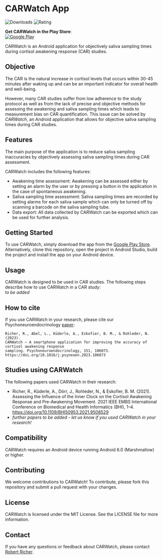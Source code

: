 # CARWatch App

![Downloads](https://PlayBadges.pavi2410.me/badge/downloads?id=de.fau.cs.mad.carwatch&pretty)
![Rating](https://PlayBadges.pavi2410.me/badge/ratings?id=de.fau.cs.mad.carwatch&pretty)

**Get CARWatch in the Play Store**:  
[![Google Play](https://img.shields.io/badge/Google%20Play-CARWatch-3DDC84?logo=google-play&logoColor=white)](https://play.google.com/store/apps/details?id=de.fau.cs.mad.carwatch)


CARWatch is an Android application for objectively saliva sampling times during 
cortisol awakening response (CAR) studies.


## Objective
The CAR is the natural increase in cortisol levels that occurs within 30-45 minutes after waking up 
and can be an important indicator for overall health and well-being.

However, many CAR studies suffer from low adherence to the study protocol as well as from the 
lack of precise and objective methods for assessing the awakening and saliva sampling times which 
leads to measurement bias on CAR quantification. This issue can be solved by *CARWatch*, an Android
application that allows for objective saliva sampling times during CAR studies.


## Features
The main purpose of the application is to reduce saliva sampling inaccuracies by 
objectively assessing saliva sampling times during CAR assessment. 

CARWatch includes the following features:
* Awakening time assessment: Awakening can be assessed either by setting an alarm by the user 
  or by pressing a button in the application in the case of spontaneous awakening.
* Saliva sampling time assessment: Saliva sampling times are recorded by setting alarms for 
  each saliva sample which can only be turned off by scanning a barcode on the saliva sampling tube.
* Data export: All data collected by CARWatch can be exported which can be used for 
  further analysis.

## Getting Started
To use CARWatch, simply download the app from the 
[Google Play Store](https://play.google.com/store/apps/details?id=de.fau.cs.mad.carwatch).
Alternatively, clone this repository, open the project in Android Studio, build the project and
install the app on your Android device.

## Usage
CARWatch is designed to be used in CAR studies. The following steps describe how to use CARWatch
in a CAR study:  
*to be added*


## How to cite
If you use CARWatch in your research, please cite our Psychoneuroendocrinology 
[paper](https://www.sciencedirect.com/science/article/pii/S0306453023000513):

```
Richer, R., Abel, L., Küderle, A., Eskofier, B. M., & Rohleder, N. (2023). 
CARWatch – A smartphone application for improving the accuracy of cortisol awakening response 
sampling. Psychoneuroendocrinology, 151, 106073. https://doi.org/10.1016/j.psyneuen.2023.106073
```

## Studies using CARWatch
The following papers used CARWatch in their research:
* Richer, R., Küderle, A., Dörr, J., Rohleder, N., & Eskofier, B. M. (2021). 
  Assessing the Influence of the Inner Clock on the Cortisol Awakening Response and 
  Pre-Awakening Movement. 2021 IEEE EMBS International Conference on Biomedical and Health 
  Informatics (BHI), 1–4. https://doi.org/10.1109/BHI50953.2021.9508529
* *further papers to be added - let us know if you used CARWatch in your research!*


## Compatibility
CARWatch requires an Android device running Android 6.0 (Marshmallow) or higher.

## Contributing
We welcome contributions to CARWatch! To contribute, please fork this repository 
and submit a pull request with your changes.

## License
CARWatch is licensed under the MIT License. See the LICENSE file for more information.

## Contact
If you have any questions or feedback about CARWatch, please contact 
[Robert Richer](mailto:robert.richer@fau.de).



